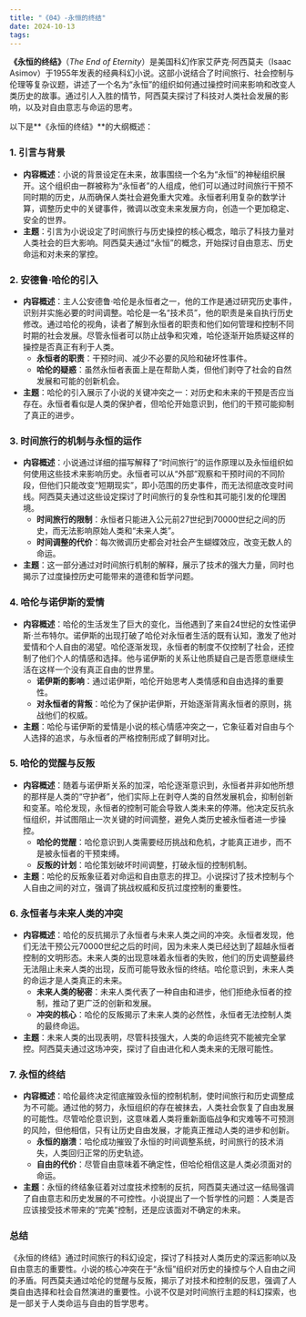 ```yaml
---
title: "《04》-永恒的终结"
date: 2024-10-13
tags: 
---
```

**《永恒的终结》**（*The End of Eternity*）是美国科幻作家艾萨克·阿西莫夫（Isaac Asimov）于1955年发表的经典科幻小说。这部小说结合了时间旅行、社会控制与伦理等复杂议题，讲述了一个名为“永恒”的组织如何通过操控时间来影响和改变人类历史的故事。通过引人入胜的情节，阿西莫夫探讨了科技对人类社会发展的影响，以及对自由意志与命运的思考。

以下是**《永恒的终结》**的大纲概述：

### 1. **引言与背景**
- **内容概述**：小说的背景设定在未来，故事围绕一个名为“永恒”的神秘组织展开。这个组织由一群被称为“永恒者”的人组成，他们可以通过时间旅行干预不同时期的历史，从而确保人类社会避免重大灾难。永恒者利用复杂的数学计算，调整历史中的关键事件，微调以改变未来发展方向，创造一个更加稳定、安全的世界。
- **主题**：引言为小说设定了时间旅行与历史操控的核心概念，暗示了科技力量对人类社会的巨大影响。阿西莫夫通过“永恒”的概念，开始探讨自由意志、历史命运和对未来的掌控。

### 2. **安德鲁·哈伦的引入**
- **内容概述**：主人公安德鲁·哈伦是永恒者之一，他的工作是通过研究历史事件，识别并实施必要的时间调整。哈伦是一名“技术员”，他的职责是亲自执行历史修改。通过哈伦的视角，读者了解到永恒者的职责和他们如何管理和控制不同时期的社会发展。尽管永恒者可以防止战争和灾难，哈伦逐渐开始质疑这样的操控是否真正有利于人类。
  - **永恒者的职责**：干预时间、减少不必要的风险和破坏性事件。
  - **哈伦的疑惑**：虽然永恒者表面上是在帮助人类，但他们剥夺了社会的自然发展和可能的创新机会。
- **主题**：哈伦的引入展示了小说的关键冲突之一：对历史和未来的干预是否应当存在。永恒者看似是人类的保护者，但哈伦开始意识到，他们的干预可能抑制了真正的进步。

### 3. **时间旅行的机制与永恒的运作**
- **内容概述**：小说通过详细的描写解释了“时间旅行”的运作原理以及永恒组织如何使用这些技术来影响历史。永恒者可以从“外部”观察和干预时间的不同阶段，但他们只能改变“短期现实”，即小范围的历史事件，而无法彻底改变时间线。阿西莫夫通过这些设定探讨了时间旅行的复杂性和其可能引发的伦理困境。
  - **时间旅行的限制**：永恒者只能进入公元前27世纪到70000世纪之间的历史，而无法影响原始人类和“未来人类”。
  - **时间调整的代价**：每次微调历史都会对社会产生蝴蝶效应，改变无数人的命运。
- **主题**：这一部分通过对时间旅行机制的解释，展示了技术的强大力量，同时也揭示了过度操控历史可能带来的道德和哲学问题。

### 4. **哈伦与诺伊斯的爱情**
- **内容概述**：哈伦的生活发生了巨大的变化，当他遇到了来自24世纪的女性诺伊斯·兰布特尔。诺伊斯的出现打破了哈伦对永恒者生活的既有认知，激发了他对爱情和个人自由的渴望。哈伦逐渐发现，永恒者的制度不仅控制了社会，还控制了他们个人的情感和选择。他与诺伊斯的关系让他质疑自己是否愿意继续生活在这样一个没有真正自由的世界里。
  - **诺伊斯的影响**：通过诺伊斯，哈伦开始思考人类情感和自由选择的重要性。
  - **对永恒者的背叛**：哈伦为了保护诺伊斯，开始逐渐背离永恒者的原则，挑战他们的权威。
- **主题**：哈伦与诺伊斯的爱情是小说的核心情感冲突之一，它象征着对自由与个人选择的追求，与永恒者的严格控制形成了鲜明对比。

### 5. **哈伦的觉醒与反叛**
- **内容概述**：随着与诺伊斯关系的加深，哈伦逐渐意识到，永恒者并非如他所想的那样是人类的“守护者”，他们实际上在剥夺人类的自然发展机会，抑制创新和变革。哈伦发现，永恒者的控制可能会导致人类未来的停滞。他决定反抗永恒组织，并试图阻止一次关键的时间调整，避免人类历史被永恒者进一步操控。
  - **哈伦的觉醒**：哈伦意识到人类需要经历挑战和危机，才能真正进步，而不是被永恒者的干预束缚。
  - **反叛的计划**：哈伦策划破坏时间调整，打破永恒的控制机制。
- **主题**：哈伦的反叛象征着对命运和自由意志的捍卫。小说探讨了技术控制与个人自由之间的对立，强调了挑战权威和反抗过度控制的重要性。

### 6. **永恒者与未来人类的冲突**
- **内容概述**：哈伦的反抗揭示了永恒者与未来人类之间的冲突。永恒者发现，他们无法干预公元70000世纪之后的时间，因为未来人类已经达到了超越永恒者控制的文明形态。未来人类的出现意味着永恒者的失败，他们的历史调整最终无法阻止未来人类的出现，反而可能导致永恒的终结。哈伦意识到，未来人类的命运才是人类真正的未来。
  - **未来人类的秘密**：未来人类代表了一种自由和进步，他们拒绝永恒者的控制，推动了更广泛的创新和发展。
  - **冲突的核心**：哈伦的反叛揭示了未来人类的必然性，永恒者无法控制人类的最终命运。
- **主题**：未来人类的出现表明，尽管科技强大，人类的命运终究不能被完全掌控。阿西莫夫通过这场冲突，探讨了自由进化和人类未来的无限可能性。

### 7. **永恒的终结**
- **内容概述**：哈伦最终决定彻底摧毁永恒的控制机制，使时间旅行和历史调整成为不可能。通过他的努力，永恒组织的存在被抹去，人类社会恢复了自由发展的可能性。尽管哈伦意识到，这意味着人类将重新面临战争和灾难等不可预测的风险，但他相信，只有让历史自由发展，才能真正推动人类的进步和创新。
  - **永恒的崩溃**：哈伦成功摧毁了永恒的时间调整系统，时间旅行的技术消失，人类回归正常的历史轨迹。
  - **自由的代价**：尽管自由意味着不确定性，但哈伦相信这是人类必须面对的命运。
- **主题**：永恒的终结象征着对过度技术控制的反抗，阿西莫夫通过这一结局强调了自由意志和历史发展的不可控性。小说提出了一个哲学性的问题：人类是否应该接受技术带来的“完美”控制，还是应该面对不确定的未来。

### **总结**
《永恒的终结》通过时间旅行的科幻设定，探讨了科技对人类历史的深远影响以及自由意志的重要性。小说的核心冲突在于“永恒”组织对历史的操控与个人自由之间的矛盾。阿西莫夫通过哈伦的觉醒与反叛，揭示了对技术和控制的反思，强调了人类自由选择和社会自然演进的重要性。小说不仅是对时间旅行主题的科幻探索，也是一部关于人类命运与自由的哲学思考。
